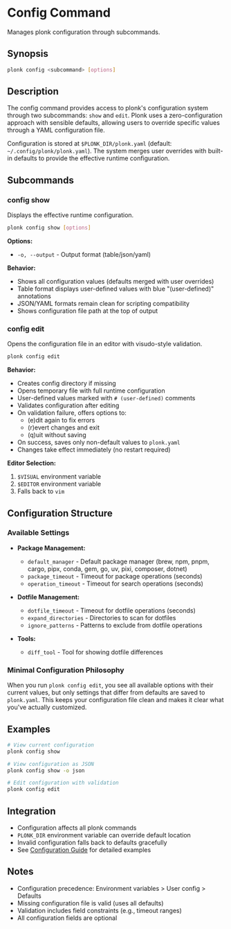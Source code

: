 # Config Command

Manages plonk configuration through subcommands.

## Synopsis

```bash
plonk config <subcommand> [options]
```

## Description

The config command provides access to plonk's configuration system through two subcommands: `show` and `edit`. Plonk uses a zero-configuration approach with sensible defaults, allowing users to override specific values through a YAML configuration file.

Configuration is stored at `$PLONK_DIR/plonk.yaml` (default: `~/.config/plonk/plonk.yaml`). The system merges user overrides with built-in defaults to provide the effective runtime configuration.

## Subcommands

### config show

Displays the effective runtime configuration.

```bash
plonk config show [options]
```

**Options:**
- `-o, --output` - Output format (table/json/yaml)

**Behavior:**
- Shows all configuration values (defaults merged with user overrides)
- Table format displays user-defined values with blue "(user-defined)" annotations
- JSON/YAML formats remain clean for scripting compatibility
- Shows configuration file path at the top of output

### config edit

Opens the configuration file in an editor with visudo-style validation.

```bash
plonk config edit
```

**Behavior:**
- Creates config directory if missing
- Opens temporary file with full runtime configuration
- User-defined values marked with `# (user-defined)` comments
- Validates configuration after editing
- On validation failure, offers options to:
  - (e)dit again to fix errors
  - (r)evert changes and exit
  - (q)uit without saving
- On success, saves only non-default values to `plonk.yaml`
- Changes take effect immediately (no restart required)

**Editor Selection:**
1. `$VISUAL` environment variable
2. `$EDITOR` environment variable
3. Falls back to `vim`

## Configuration Structure

### Available Settings

- **Package Management:**

  - `default_manager` - Default package manager (brew, npm, pnpm, cargo, pipx, conda, gem, go, uv, pixi, composer, dotnet)
  - `package_timeout` - Timeout for package operations (seconds)
  - `operation_timeout` - Timeout for search operations (seconds)

- **Dotfile Management:**
  - `dotfile_timeout` - Timeout for dotfile operations (seconds)
  - `expand_directories` - Directories to scan for dotfiles
  - `ignore_patterns` - Patterns to exclude from dotfile operations

- **Tools:**
  - `diff_tool` - Tool for showing dotfile differences

### Minimal Configuration Philosophy

When you run `plonk config edit`, you see all available options with their current values, but only settings that differ from defaults are saved to `plonk.yaml`. This keeps your configuration file clean and makes it clear what you've actually customized.

## Examples

```bash
# View current configuration
plonk config show

# View configuration as JSON
plonk config show -o json

# Edit configuration with validation
plonk config edit
```

## Integration

- Configuration affects all plonk commands
- `PLONK_DIR` environment variable can override default location
- Invalid configuration falls back to defaults gracefully
- See [Configuration Guide](../configuration.md) for detailed examples

## Notes

- Configuration precedence: Environment variables > User config > Defaults
- Missing configuration file is valid (uses all defaults)
- Validation includes field constraints (e.g., timeout ranges)
- All configuration fields are optional
